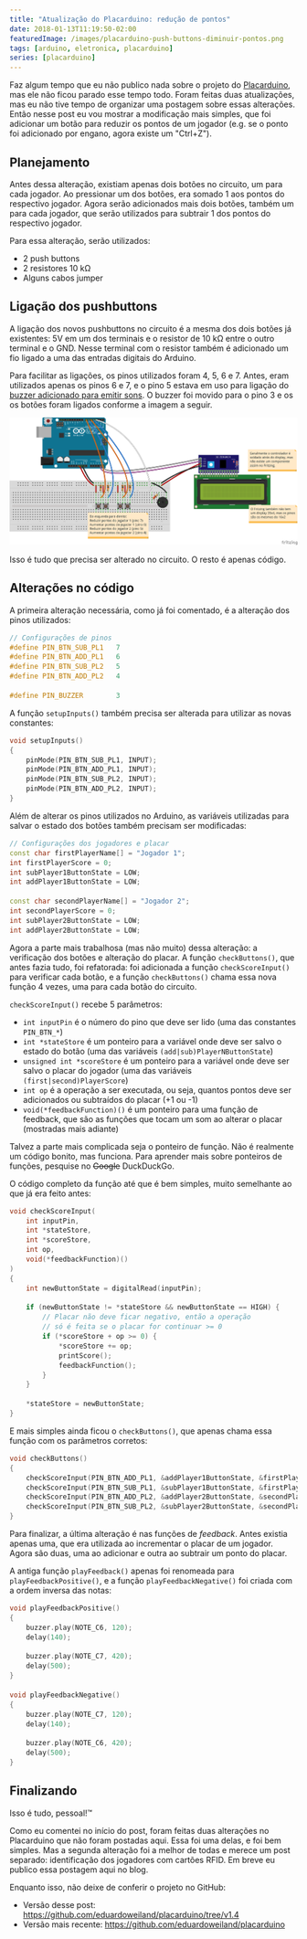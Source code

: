 ```yaml
---
title: "Atualização do Placarduino: redução de pontos"
date: 2018-01-13T11:19:50-02:00
featuredImage: /images/placarduino-push-buttons-diminuir-pontos.png
tags: [arduino, eletronica, placarduino]
series: [placarduino]
---
```


Faz algum tempo que eu não publico nada sobre o projeto do [Placarduino][], mas
ele não ficou parado esse tempo todo. Foram feitas duas atualizações, mas eu não
tive tempo de organizar uma postagem sobre essas alterações. Então nesse post eu
vou mostrar a modificação mais simples, que foi adicionar um botão para reduzir
os pontos de um jogador (e.g. se o ponto foi adicionado por engano, agora existe
um "Ctrl+Z").

## Planejamento

Antes dessa alteração, existiam apenas dois botões no circuito, um para cada
jogador. Ao pressionar um dos botões, era somado 1 aos pontos do respectivo
jogador. Agora serão adicionados mais dois botões, também um para cada jogador,
que serão utilizados para subtrair 1 dos pontos do respectivo jogador.

Para essa alteração, serão utilizados:

- 2 push buttons
- 2 resistores 10 kΩ
- Alguns cabos jumper

## Ligação dos pushbuttons

A ligação dos novos pushbuttons no circuito é a mesma dos dois botões já
existentes: 5V em um dos terminais e o resistor de 10 kΩ entre o outro terminal
e o GND. Nesse terminal com o resistor também é adicionado um fio ligado a uma
das entradas digitais do Arduino.

Para facilitar as ligações, os pinos utilizados foram 4, 5, 6 e 7. Antes,
eram utilizados apenas os pinos 6 e 7, e o pino 5 estava em uso para ligação do
[buzzer adicionado para emitir sons][]. O buzzer foi movido para o pino 3 e os
os botões foram ligados conforme a imagem a seguir.

![Esquema de ligação dos novos push buttons][]

Isso é tudo que precisa ser alterado no circuito. O resto é apenas código.

## Alterações no código

A primeira alteração necessária, como já foi comentado, é a alteração dos pinos
utilizados:

```cpp
// Configurações de pinos
#define PIN_BTN_SUB_PL1   7
#define PIN_BTN_ADD_PL1   6
#define PIN_BTN_SUB_PL2   5
#define PIN_BTN_ADD_PL2   4

#define PIN_BUZZER        3
```

A função `setupInputs()` também precisa ser alterada para utilizar as novas
constantes:

```cpp
void setupInputs()
{
    pinMode(PIN_BTN_SUB_PL1, INPUT);
    pinMode(PIN_BTN_ADD_PL1, INPUT);
    pinMode(PIN_BTN_SUB_PL2, INPUT);
    pinMode(PIN_BTN_ADD_PL2, INPUT);
}
```

Além de alterar os pinos utilizados no Arduino, as variáveis utilizadas para
salvar o estado dos botões também precisam ser modificadas:

```cpp
// Configurações dos jogadores e placar
const char firstPlayerName[] = "Jogador 1";
int firstPlayerScore = 0;
int subPlayer1ButtonState = LOW;
int addPlayer1ButtonState = LOW;

const char secondPlayerName[] = "Jogador 2";
int secondPlayerScore = 0;
int subPlayer2ButtonState = LOW;
int addPlayer2ButtonState = LOW;
```

Agora a parte mais trabalhosa (mas não muito) dessa alteração: a verificação dos
botões e alteração do placar. A função `checkButtons()`, que antes fazia tudo,
foi refatorada: foi adicionada a função `checkScoreInput()` para verificar cada
botão, e a função `checkButtons()` chama essa nova função 4 vezes, uma para cada
botão do circuito.

`checkScoreInput()` recebe 5 parâmetros:

- `int inputPin` é o número do pino que deve ser lido (uma das constantes `PIN_BTN_*`)
- `int *stateStore` é um ponteiro para a variável onde deve ser salvo o estado
do botão (uma das variáveis `(add|sub)PlayerNButtonState`)
- `unsigned int *scoreStore` é um ponteiro para a variável onde deve ser salvo
o placar do jogador (uma das variáveis `(first|second)PlayerScore`)
- `int op` é a operação a ser executada, ou seja, quantos pontos deve ser
adicionados ou subtraídos do placar (+1 ou -1)
- `void(*feedbackFunction)()` é um ponteiro para uma função de feedback, que
são as funções que tocam um som ao alterar o placar (mostradas mais adiante)

Talvez a parte mais complicada seja o ponteiro de função. Não é realmente um
código bonito, mas funciona. Para aprender mais sobre ponteiros de funções,
pesquise no ~~Google~~ DuckDuckGo.

O código completo da função até que é bem simples, muito semelhante ao que já
era feito antes:

```cpp
void checkScoreInput(
    int inputPin,
    int *stateStore,
    int *scoreStore,
    int op,
    void(*feedbackFunction)()
)
{
    int newButtonState = digitalRead(inputPin);

    if (newButtonState != *stateStore && newButtonState == HIGH) {
        // Placar não deve ficar negativo, então a operação
        // só é feita se o placar for continuar >= 0
        if (*scoreStore + op >= 0) {
            *scoreStore += op;
            printScore();
            feedbackFunction();
        }
    }

    *stateStore = newButtonState;
}
```

E mais simples ainda ficou o `checkButtons()`, que apenas chama essa função com
os parâmetros corretos:

```cpp
void checkButtons()
{
    checkScoreInput(PIN_BTN_ADD_PL1, &addPlayer1ButtonState, &firstPlayerScore, +1, playFeedbackPositive);
    checkScoreInput(PIN_BTN_SUB_PL1, &subPlayer1ButtonState, &firstPlayerScore, -1, playFeedbackNegative);
    checkScoreInput(PIN_BTN_ADD_PL2, &addPlayer2ButtonState, &secondPlayerScore, +1, playFeedbackPositive);
    checkScoreInput(PIN_BTN_SUB_PL2, &subPlayer2ButtonState, &secondPlayerScore, -1, playFeedbackNegative);
}
```

Para finalizar, a última alteração é nas funções de _feedback_. Antes existia
apenas uma, que era utilizada ao incrementar o placar de um jogador. Agora são
duas, uma ao adicionar e outra ao subtrair um ponto do placar.

A antiga função `playFeedback()` apenas foi renomeada para `playFeedbackPositive()`,
e a função `playFeedbackNegative()` foi criada com a ordem inversa das notas:

```cpp
void playFeedbackPositive()
{
    buzzer.play(NOTE_C6, 120);
    delay(140);

    buzzer.play(NOTE_C7, 420);
    delay(500);
}

void playFeedbackNegative()
{
    buzzer.play(NOTE_C7, 120);
    delay(140);

    buzzer.play(NOTE_C6, 420);
    delay(500);
}
```

## Finalizando

Isso é tudo, pessoal!™

Como eu comentei no início do post, foram feitas duas alterações no Placarduino
que não foram postadas aqui. Essa foi uma delas, e foi bem simples. Mas a segunda
alteração foi a melhor de todas e merece um post separado: identificação dos
jogadores com cartões RFID. Em breve eu publico essa postagem aqui no blog.

Enquanto isso, não deixe de conferir o projeto no GitHub:

- Versão desse post: https://github.com/eduardoweiland/placarduino/tree/v1.4
- Versão mais recente: https://github.com/eduardoweiland/placarduino


[Placarduino]: /2017-10-22-placarduino-placar-eletronico-com-arduino
[buzzer adicionado para emitir sons]: /2017-10-27-adicionando-sons-no-placarduino
[Esquema de ligação dos novos push buttons]: /images/placarduino-push-buttons-diminuir-pontos.png
